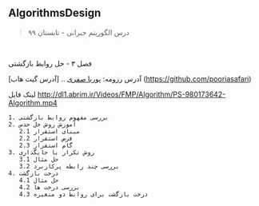 
## AlgorithmsDesign

> درس الگوریتم جبرانی - تابستان ۹۹

<br>

فصل ۳ - حل روابط بازگشتی


آدرس رزومه: 
   [پوریا صفری]( https://pooriasafari.github.io) 
..
   [آدرس گیت هاب] (https://github.com/pooriasafari)


لینک فایل 
http://dl1.abrim.ir/Videos/FMP/Algorithm/PS-980173642-Algorithm.mp4

    1. بررسی مفهوم روابط بازگشتی
    2. آموزش روش حل حدس
       2.1 مبنای استقرار
       2.2 فرض استقرار
       2.3 گام استقرار
    3. روش تکرار با جایگذاری
       3.1 حل مثال
       3.2 بررسی چند رابطه پرکاربرد
    4. درخت بازگشت 
       4.1 حل مثال 
       4.2 بررسی درخت ها
       4.3 درخت بازگشت برای روابط دو متغیره